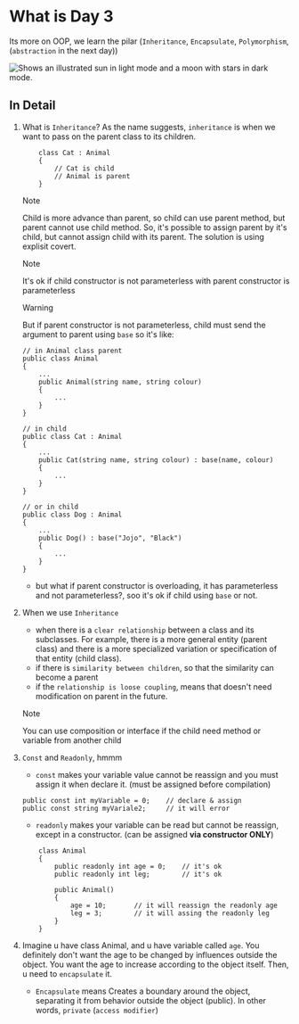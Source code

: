 # What is Day 3
Its more on OOP, we learn the pilar (`Inheritance`, `Encapsulate`, `Polymorphism`,(`abstraction` in the next day))

<picture>
  <source media="(prefers-color-scheme: dark)" srcset="https://user-images.githubusercontent.com/25423296/163456776-7f95b81a-f1ed-45f7-b7ab-8fa810d529fa.png">
  <source media="(prefers-color-scheme: light)" srcset="https://user-images.githubusercontent.com/25423296/163456779-a8556205-d0a5-45e2-ac17-42d089e3c3f8.png">
  <img alt="Shows an illustrated sun in light mode and a moon with stars in dark mode." src="https://user-images.githubusercontent.com/25423296/163456779-a8556205-d0a5-45e2-ac17-42d089e3c3f8.png">
</picture>

## In Detail
1. What is `Inheritance`? As the name suggests, `inheritance` is when we want to pass on the parent class to its children.

    ```
        class Cat : Animal
        {
            // Cat is child
            // Animal is parent
        }
    ```

    > [!NOTE]
    > Child is more advance than parent, so child can use parent method, but parent cannot use child method. So, it's possible to assign parent by it's child, but cannot assign child with its parent. The solution is using explisit covert.

    > [!NOTE]
    > It's ok if child constructor is not parameterless with parent constructor is parameterless

    > [!WARNING]
    > But if parent constructor is not parameterless, child must send the argument to parent using `base` so it's like:

    ```
    // in Animal class parent
    public class Animal
    {
        ...
        public Animal(string name, string colour)
        {
            ...
        }
    }

    // in child
    public class Cat : Animal
    {
        ...
        public Cat(string name, string colour) : base(name, colour)
        {
            ...
        }
    }

    // or in child
    public class Dog : Animal
    {
        ...
        public Dog() : base("Jojo", "Black")
        {
            ...
        }
    }
    ```
    * but what if parent constructor is overloading, it has parameterless and not parameterless?, soo it's ok if child using `base` or not.

2. When we use `Inheritance`
    * when there is a `clear relationship` between a class and its subclasses. For example, there is a more general entity (parent class) and there is a more specialized variation or specification of that entity (child class).
    * if there is `similarity between children`, so that the similarity can become a parent
    * if the `relationship is loose coupling`, means that doesn't need modification on parent in the future.

    > [!NOTE]
    > You can use composition or interface if the child need method or variable from another child

3. `Const` and `Readonly`, hmmm
    * `const` makes your variable value cannot be reassign and you must assign it when declare it. (must be assigned before compilation)

    ```
    public const int myVariable = 0;    // declare & assign
    public const string myVariale2;     // it will error
    ```

    * `readonly` makes your variable can be read but cannot be reassign, except in a constructor. (can be assigned **via constructor ONLY**)

    ```
        class Animal
        {
            public readonly int age = 0;    // it's ok 
            public readonly int leg;        // it's ok

            public Animal()
            {
                age = 10;       // it will reassign the readonly age
                leg = 3;        // it will assing the readonly leg
            }
        }
    ```

4. Imagine u have class Animal, and u have variable called `age`. You definitely don't want the age to be changed by influences outside the object. You want the age to increase according to the object itself. Then, u need to `encapsulate` it.
    * `Encapsulate` means Creates a boundary around the object, separating it from behavior outside the object (public). In other words, `private` (`access modifier`) 
